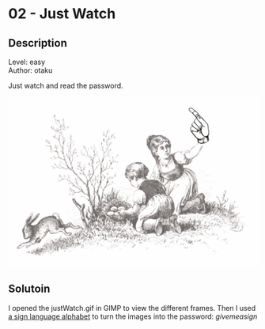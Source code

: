 # 02 - Just Watch

## Description

Level: easy<br/>
Author: otaku

Just watch and read the password.

![](justWatch.gif)

## Solutoin

I opened the justWatch.gif in GIMP to view the different frames.
Then I used [a sign language alphabet](https://qualityansweringservice.com/wp-content/uploads/2010/01/images_abc1280x960.png)
to turn the images into the password: *givemeasign*
